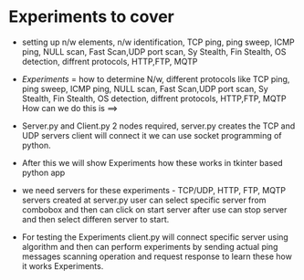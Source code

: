 # Experiments to cover

- setting up n/w elements, n/w identification, TCP ping, ping sweep, ICMP ping, NULL scan, Fast Scan,UDP port scan, Sy Stealth, Fin Stealth, OS detection, diffrent protocols, HTTP,FTP, MQTP

- *Experiments* = how to determine N/w, different protocols like  TCP ping, ping sweep, ICMP ping, NULL scan, Fast Scan,UDP port scan, Sy Stealth, Fin Stealth, OS detection, diffrent protocols, HTTP,FTP, MQTP
How can we do this is ==>

- Server.py and Client.py 2 nodes required, server.py creates the TCP and UDP servers client will connect it we can use socket programming of python.
- After this we will show Experiments how these works in tkinter based python app

- we need servers for these experiments - TCP/UDP, HTTP, FTP, MQTP servers   created at server.py  user can select specific server from combobox and then can click on start server after use can stop server and then select differen server to start.

- For testing the Experiments client.py will connect specific server using algorithm and then can perform experiments by sending actual ping messages scanning operation and request response to learn these how it works Experiments.
